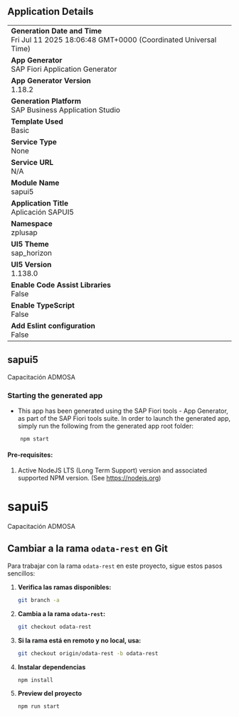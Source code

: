 ## Application Details
|               |
| ------------- |
|**Generation Date and Time**<br>Fri Jul 11 2025 18:06:48 GMT+0000 (Coordinated Universal Time)|
|**App Generator**<br>SAP Fiori Application Generator|
|**App Generator Version**<br>1.18.2|
|**Generation Platform**<br>SAP Business Application Studio|
|**Template Used**<br>Basic|
|**Service Type**<br>None|
|**Service URL**<br>N/A|
|**Module Name**<br>sapui5|
|**Application Title**<br>Aplicación SAPUI5|
|**Namespace**<br>zplusap|
|**UI5 Theme**<br>sap_horizon|
|**UI5 Version**<br>1.138.0|
|**Enable Code Assist Libraries**<br>False|
|**Enable TypeScript**<br>False|
|**Add Eslint configuration**<br>False|

## sapui5

Capacitación ADMOSA

### Starting the generated app

-   This app has been generated using the SAP Fiori tools - App Generator, as part of the SAP Fiori tools suite.  In order to launch the generated app, simply run the following from the generated app root folder:

```
    npm start
```

#### Pre-requisites:

1. Active NodeJS LTS (Long Term Support) version and associated supported NPM version.  (See https://nodejs.org)


# sapui5


Capacitación ADMOSA

## Cambiar a la rama `odata-rest` en Git

Para trabajar con la rama `odata-rest` en este proyecto, sigue estos pasos sencillos:

1. **Verifica las ramas disponibles:**
   ```sh
   git branch -a
   ```

2. **Cambia a la rama `odata-rest`:**
   ```sh
   git checkout odata-rest
   ```

3. **Si la rama está en remoto y no local, usa:**
   ```sh
   git checkout origin/odata-rest -b odata-rest
   ```
4. **Instalar dependencias**
    ```sh
   npm install
   ```
5. **Preview del proyecto**
    ```sh
   npm run start
   ```